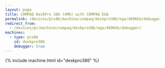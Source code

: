 ```yaml
---
layout: page
title: COMPAQ DeskPro 386 (4Mb) with COMPAQ EGA
permalink: /devices/pcx86/machine/compaq/deskpro386/ega/4096kb/debugger/
redirect_from:
  - /devices/pc/machine/compaq/deskpro386/ega/4096kb/debugger/
machines:
  - type: pcx86
    id: deskpro386
    debugger: true
---
```


{% include machine.html id="deskpro386" %}

